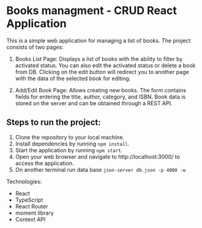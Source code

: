 # Books managment - CRUD React Application

This is a simple web application for managing a list of books. The project consists of two pages:

1. Books List Page: Displays a list of books with the ability to filter by activated status. You can also edit the activated status or delete a book from DB. Clicking on the edit button will redirect you to another page with the data of the selected book for editing.

2. Add/Edit Book Page: Allows creating new books. The form contains fields for entering the title, author, category, and ISBN. Book data is stored on the server and can be obtained through a REST API.

## Steps to run the project:

1. Clone the repository to your local machine.
2. Install dependencies by running `npm install`.
3. Start the application by running `npm start`.
4. Open your web browser and navigate to http://localhost:3000/ to access the application.
5. On another terminal run data base `json-server db.json -p 4000 -w`

Technologies:
 - React
 - TypeScript
 - React Router
 - moment library
 - Context API

